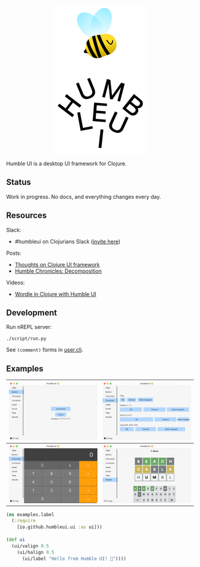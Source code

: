 <p align="center">
  <img src="./extras/logo.png" height="400">
</p>

Humble UI is a desktop UI framework for Clojure.

## Status

Work in progress. No docs, and everything changes every day.

## Resources

Slack:

- #humbleui on Clojurians Slack ([invite here](http://clojurians.net/))

Posts:

- [Thoughts on Clojure UI framework](https://tonsky.me/blog/clojure-ui/)
- [Humble Chronicles: Decomposition](https://tonsky.me/blog/humble-decomposition/)

Videos:

- [Wordle in Clojure with Humble UI](https://www.youtube.com/watch?v=qSswvHrVnvo)

## Development

Run nREPL server:

```
./script/run.py
```

See `(comment)` forms in [user.clj](https://github.com/HumbleUI/HumbleUI/tree/main/dev/user.clj).

## Examples

|![](extras/screenshot_button.png)|![](extras/screenshot_container.png)|
|---|---|
|![](extras/screenshot_calculator.png)|![](extras/screenshot_wordle.png)|

```clj
(ns examples.label
  (:require
    [io.github.humbleui.ui :as ui]))

(def ui
  (ui/valign 0.5
    (ui/halign 0.5
      (ui/label "Hello from Humble UI! 👋"))))
```
